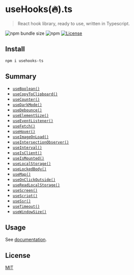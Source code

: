 # useHooks(🔥).ts

> React hook library, ready to use, written in Typescript.

![npm bundle size](https://img.shields.io/bundlephobia/minzip/usehooks-ts)
![npm](https://img.shields.io/npm/v/usehooks-ts)
[![License](https://badgen.net/badge/License/MIT/blue)](../../LICENSE)

## Install

```bash
npm i usehooks-ts
```

## Summary

<!-- HOOKS:START -->

- [`useBoolean()`](https://usehooks-typescript.com/react-hook/use-boolean)
- [`useCopyToClipboard()`](https://usehooks-typescript.com/react-hook/use-copy-to-clipboard)
- [`useCounter()`](https://usehooks-typescript.com/react-hook/use-counter)
- [`useDarkMode()`](https://usehooks-typescript.com/react-hook/use-dark-mode)
- [`useDebounce()`](https://usehooks-typescript.com/react-hook/use-debounce)
- [`useElementSize()`](https://usehooks-typescript.com/react-hook/use-element-size)
- [`useEventListener()`](https://usehooks-typescript.com/react-hook/use-event-listener)
- [`useFetch()`](https://usehooks-typescript.com/react-hook/use-fetch)
- [`useHover()`](https://usehooks-typescript.com/react-hook/use-hover)
- [`useImageOnLoad()`](https://usehooks-typescript.com/react-hook/use-image-on-load)
- [`useIntersectionObserver()`](https://usehooks-typescript.com/react-hook/use-intersection-observer)
- [`useInterval()`](https://usehooks-typescript.com/react-hook/use-interval)
- [`useIsClient()`](https://usehooks-typescript.com/react-hook/use-is-client)
- [`useIsMounted()`](https://usehooks-typescript.com/react-hook/use-is-mounted)
- [`useLocalStorage()`](https://usehooks-typescript.com/react-hook/use-local-storage)
- [`useLockedBody()`](https://usehooks-typescript.com/react-hook/use-locked-body)
- [`useMap()`](https://usehooks-typescript.com/react-hook/use-map)
- [`useOnClickOutside()`](https://usehooks-typescript.com/react-hook/use-on-click-outside)
- [`useReadLocalStorage()`](https://usehooks-typescript.com/react-hook/use-read-local-storage)
- [`useScreen()`](https://usehooks-typescript.com/react-hook/use-screen)
- [`useScript()`](https://usehooks-typescript.com/react-hook/use-script)
- [`useSsr()`](https://usehooks-typescript.com/react-hook/use-ssr)
- [`useTimeout()`](https://usehooks-typescript.com/react-hook/use-timeout)
- [`useWindowSize()`](https://usehooks-typescript.com/react-hook/use-window-size)

<!-- HOOKS:END -->

## Usage

See [documentation](https://usehooks-typescript.com/).

## License

[MIT](http://vjpr.mit-license.org)
